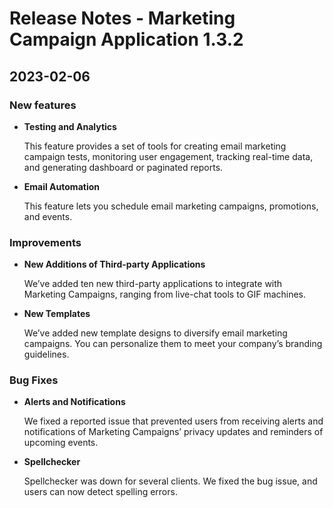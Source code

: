 # Release Notes - Marketing Campaign Application 1.3.2

## 2023-02-06

### New features

* **Testing and Analytics** 

    This feature provides a set of tools for creating email marketing campaign tests, monitoring user engagement,  tracking real-time data, and generating dashboard or paginated reports.

* **Email Automation** 

    This feature lets you schedule email marketing campaigns, promotions, and events.

### Improvements

* **New Additions of Third-party Applications** 

    We’ve added ten new third-party applications to integrate with Marketing Campaigns, ranging from live-chat tools to GIF machines.

* **New Templates** 

    We’ve added new template designs to diversify email marketing campaigns. You can personalize them to meet your company’s branding guidelines.

### Bug Fixes

* **Alerts and Notifications**

    We fixed a reported issue that prevented users from receiving alerts and notifications of Marketing Campaigns’ privacy updates and reminders of upcoming events.

* **Spellchecker**

    Spellchecker was down for several clients. We fixed the bug issue, and users can now detect spelling errors.
